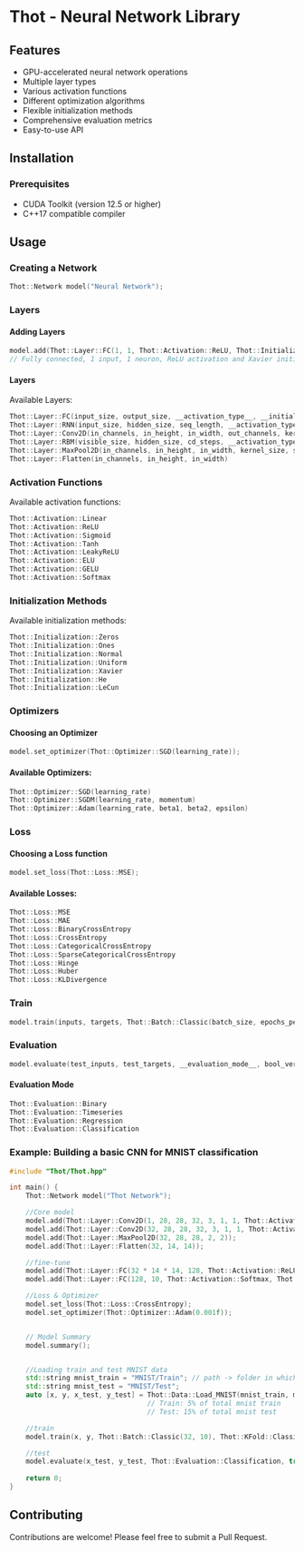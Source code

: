 ﻿# Thot - Neural Network Library


## Features

- GPU-accelerated neural network operations
- Multiple layer types
- Various activation functions
- Different optimization algorithms
- Flexible initialization methods
- Comprehensive evaluation metrics
- Easy-to-use API

## Installation

### Prerequisites
- CUDA Toolkit (version 12.5 or higher)
- C++17 compatible compiler

## Usage

### Creating a Network

```cpp
Thot::Network model("Neural Network");
```

### Layers
#### Adding Layers
```cpp
model.add(Thot::Layer::FC(1, 1, Thot::Activation::ReLU, Thot::Initialization::Xavier));
// Fully connected, 1 input, 1 neuron, ReLU activation and Xavier initialization
```

#### Layers
Available Layers:
```cpp
Thot::Layer::FC(input_size, output_size, __activation_type__, __initialization_type__)
Thot::Layer::RNN(input_size, hidden_size, seq_length, __activation_type__, __initialization_type__)
Thot::Layer::Conv2D(in_channels, in_height, in_width, out_channels, kernel_size, stride, padding, __activation_type__, __initialization_type__, "Layer Name")
Thot::Layer::RBM(visible_size, hidden_size, cd_steps, __activation_type__, __initialization_type__, "Layer Name")
Thot::Layer::MaxPool2D(in_channels, in_height, in_width, kernel_size, stride)
Thot::Layer::Flatten(in_channels, in_height, in_width)
```


### Activation Functions
Available activation functions:
```cpp
Thot::Activation::Linear
Thot::Activation::ReLU
Thot::Activation::Sigmoid
Thot::Activation::Tanh
Thot::Activation::LeakyReLU
Thot::Activation::ELU
Thot::Activation::GELU
Thot::Activation::Softmax
```

### Initialization Methods
Available initialization methods:
```cpp
Thot::Initialization::Zeros
Thot::Initialization::Ones
Thot::Initialization::Normal
Thot::Initialization::Uniform
Thot::Initialization::Xavier
Thot::Initialization::He
Thot::Initialization::LeCun
```

### Optimizers
#### Choosing an Optimizer
```cpp
model.set_optimizer(Thot::Optimizer::SGD(learning_rate));
```
#### Available Optimizers:
```cpp
Thot::Optimizer::SGD(learning_rate)
Thot::Optimizer::SGDM(learning_rate, momentum)
Thot::Optimizer::Adam(learning_rate, beta1, beta2, epsilon)
```


### Loss
#### Choosing a Loss function
```cpp
model.set_loss(Thot::Loss::MSE);
```
#### Available Losses:
```cpp
Thot::Loss::MSE
Thot::Loss::MAE
Thot::Loss::BinaryCrossEntropy
Thot::Loss::CrossEntropy
Thot::Loss::CategoricalCrossEntropy
Thot::Loss::SparseCategoricalCrossEntropy
Thot::Loss::Hinge
Thot::Loss::Huber
Thot::Loss::KLDivergence
```



### Train
```cpp
model.train(inputs, targets, Thot::Batch::Classic(batch_size, epochs_per_fold), Thot::KFold::Classic(folds), verbose_every_n_epoch, bool_verbose);
```


### Evaluation
```cpp
model.evaluate(test_inputs, test_targets, __evaluation_mode__, bool_verbose);
```

#### Evaluation Mode
```cpp
Thot::Evaluation::Binary
Thot::Evaluation::Timeseries
Thot::Evaluation::Regression
Thot::Evaluation::Classification
```

### Example: Building a basic CNN for MNIST classification

```cpp
#include "Thot/Thot.hpp"

int main() {
	Thot::Network model("Thot Network");

    //Core model
    model.add(Thot::Layer::Conv2D(1, 28, 28, 32, 3, 1, 1, Thot::Activation::ReLU, Thot::Initialization::He));
    model.add(Thot::Layer::Conv2D(32, 28, 28, 32, 3, 1, 1, Thot::Activation::ReLU, Thot::Initialization::He));
    model.add(Thot::Layer::MaxPool2D(32, 28, 28, 2, 2));
    model.add(Thot::Layer::Flatten(32, 14, 14));

    //fine-tune
    model.add(Thot::Layer::FC(32 * 14 * 14, 128, Thot::Activation::ReLU, Thot::Initialization::He));
    model.add(Thot::Layer::FC(128, 10, Thot::Activation::Softmax, Thot::Initialization::Xavier));

    //Loss & Optimizer
    model.set_loss(Thot::Loss::CrossEntropy);
    model.set_optimizer(Thot::Optimizer::Adam(0.001f));


    // Model Summary
	model.summary();


    //Loading train and test MNIST data
	std::string mnist_train = "MNIST/Train"; // path -> folder in which files are
	std::string mnist_test = "MNIST/Test";
    auto [x, y, x_test, y_test] = Thot::Data::Load_MNIST(mnist_train, mnist_test, 0.05f, 0.15f);
								  // Train: 5% of total mnist train
								  // Test: 15% of total mnist test

    //train
    model.train(x, y, Thot::Batch::Classic(32, 10), Thot::KFold::Classic(5), 1, true);

    //test
    model.evaluate(x_test, y_test, Thot::Evaluation::Classification, true);
    
	return 0;
}

```




## Contributing

Contributions are welcome! Please feel free to submit a Pull Request. 
